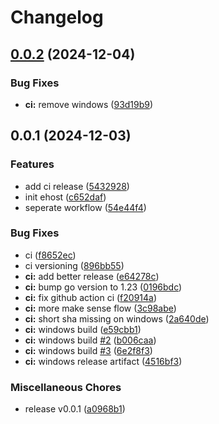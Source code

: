 # Changelog

## [0.0.2](https://github.com/PatrickChoDev/ehost/compare/v0.0.1...v0.0.2) (2024-12-04)


### Bug Fixes

* **ci:** remove windows ([93d19b9](https://github.com/PatrickChoDev/ehost/commit/93d19b9b4d664ff776727696b1da1d3acd1a9e94))

## 0.0.1 (2024-12-03)


### Features

* add ci release ([5432928](https://github.com/PatrickChoDev/ehost/commit/54329287ab945193d4b84800c1d8c3f4439b122e))
* init ehost ([c652daf](https://github.com/PatrickChoDev/ehost/commit/c652dafcb326095e739810d238cf5fee85d4d519))
* seperate workflow ([54e44f4](https://github.com/PatrickChoDev/ehost/commit/54e44f4e0c89f28daa62eb05931d7f4337841fa1))


### Bug Fixes

* ci ([f8652ec](https://github.com/PatrickChoDev/ehost/commit/f8652ece4e7f59e34d70afdd13baca342039b2d8))
* ci versioning ([896bb55](https://github.com/PatrickChoDev/ehost/commit/896bb559e51286d432ab1942e3fbd7cf95788df7))
* **ci:** add better release ([e64278c](https://github.com/PatrickChoDev/ehost/commit/e64278c2038d6f1048eee33c90df5b7d1bfbd195))
* **ci:** bump go version to 1.23 ([0196bdc](https://github.com/PatrickChoDev/ehost/commit/0196bdccb773c5cb0e1e9a6f7cbd7db350ea643a))
* **ci:** fix github action ci ([f20914a](https://github.com/PatrickChoDev/ehost/commit/f20914a3ab2ec723a80be471a962229bbddc803e))
* **ci:** more make sense flow ([3c98abe](https://github.com/PatrickChoDev/ehost/commit/3c98abed65d2574360cabc4aeb90a33a5e1a12c9))
* **ci:** short sha missing on windows ([2a640de](https://github.com/PatrickChoDev/ehost/commit/2a640de4ecf9de857b95a8b353b30ced6e2d18e9))
* **ci:** windows build ([e59cbb1](https://github.com/PatrickChoDev/ehost/commit/e59cbb1934e40ce07197261763356ef769307b02))
* **ci:** windows build [#2](https://github.com/PatrickChoDev/ehost/issues/2) ([b006caa](https://github.com/PatrickChoDev/ehost/commit/b006caac859b60863db63c1e6298c46349673141))
* **ci:** windows build [#3](https://github.com/PatrickChoDev/ehost/issues/3) ([6e2f8f3](https://github.com/PatrickChoDev/ehost/commit/6e2f8f3399fe59a5cf16a9569b400d865107932b))
* **ci:** windows release artifact ([4516bf3](https://github.com/PatrickChoDev/ehost/commit/4516bf32c9c950239f2bf7257993a008c487d307))


### Miscellaneous Chores

* release v0.0.1 ([a0968b1](https://github.com/PatrickChoDev/ehost/commit/a0968b1233717aa403012d3d5ae6b7971842a55b))
